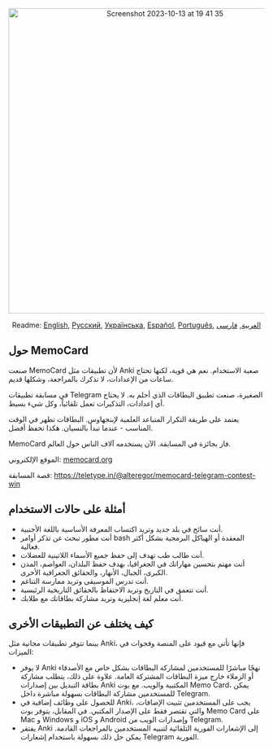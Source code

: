 <p align="center">
<img width="600" alt="Screenshot 2023-10-13 at 19 41 35" src="https://github.com/kubk/memo-card/assets/22447849/7f754776-3e57-4669-becc-410e1b285199"></p>

<p align="center">
  Readme: <a href="../README.md">English</a>, <a href="./README.ru.md">Русский</a>, <a href="./README.ua.md">Українська</a>, <a href="./README.es.md">Español</a>, <a href="./README.pt-br.md">Português</a>, <a href="./README.ar.md">العربية</a>, <a href="./README.fa.md">فارسی</a>
</p>

## حول MemoCard

صنعت MemoCard لأن تطبيقات مثل Anki صعبة الاستخدام. نعم هي قوية، لكنها تحتاج ساعات من الإعدادات، لا تذكرك بالمراجعة، وشكلها قديم.

في مسابقة تطبيقات Telegram الصغيرة، صنعت تطبيق البطاقات الذي أحلم به. لا يحتاج أي إعدادات، التذكيرات تعمل تلقائياً، وكل شيء بسيط.

يعتمد على طريقة التكرار المتباعد العلمية لإبنجهاوس. البطاقات تظهر في الوقت المناسب - عندما تبدأ بالنسيان. هكذا تحفظ أفضل.

MemoCard فاز بجائزة في المسابقة. الآن يستخدمه آلاف الناس حول العالم.

الموقع الإلكتروني: [memocard.org](https://memocard.org)

قصة المسابقة: https://teletype.in/@alteregor/memocard-telegram-contest-win 

## أمثلة على حالات الاستخدام
- أنت سائح في بلد جديد وتريد اكتساب المعرفة الأساسية باللغة الأجنبية.
- أنت مطور تبحث عن تذكر أوامر bash المعقدة أو الهياكل البرمجية بشكل أكثر فعالية.
- أنت طالب طب تهدف إلى حفظ جميع الأسماء اللاتينية للعضلات.
- أنت مهتم بتحسين مهاراتك في الجغرافيا، بهدف حفظ البلدان، العواصم، المدن الكبرى، الجبال، الأنهار، والحقائق الجغرافية الأخرى.
- أنت تدرس الموسيقى وتريد ممارسة التناغم.
- أنت تتعمق في التاريخ وتريد الاحتفاظ بالحقائق التاريخية الرئيسية.
- أنت معلم لغة إنجليزية وتريد مشاركة بطاقاتك مع طلابك.

## كيف يختلف عن التطبيقات الأخرى

بينما تتوفر تطبيقات مجانية مثل Anki، فإنها تأتي مع قيود على المنصة وفجوات في الميزات:
- لا يوفر Anki نهجًا مباشرًا للمستخدمين لمشاركة البطاقات بشكل خاص مع الأصدقاء أو الزملاء خارج ميزة البطاقات المشتركة العامة. علاوة على ذلك، يتطلب مشاركة بطاقة التبديل بين إصدارات Anki المكتبية والويب. مع بوت Memo Card، يمكن للمستخدمين مشاركة البطاقات بسهولة مباشرة داخل Telegram.
- للحصول على وظائف إضافية في Anki، يجب على المستخدمين تثبيت الإضافات، والتي تقتصر فقط على الإصدار المكتبي. في المقابل، يتوفر بوت Memo Card على Mac و Windows و iOS و Android وإصدارات الويب من Telegram.
- يفتقر Anki إلى الإشعارات الفورية التلقائية لتنبيه المستخدمين بالمراجعات القادمة. يمكن حل ذلك بسهولة باستخدام إشعارات Telegram الفورية.
